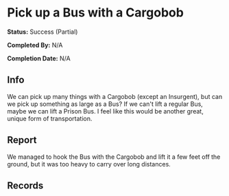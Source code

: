 # Pick up a Bus with a Cargobob

**Status:** <span class="status success">Success (Partial)</span>

**Completed By:** N/A

**Completion Date:** N/A


## Info
We can pick up many things with a Cargobob (except an Insurgent), but can we pick up something as large as a Bus? If we can't lift a regular Bus, maybe we can lift a Prison Bus. I feel like this would be another great, unique form of transportation. 

## Report
We managed to hook the Bus with the Cargobob and lift it a few feet off the ground, but it was too heavy to carry over long distances. 

## Records

